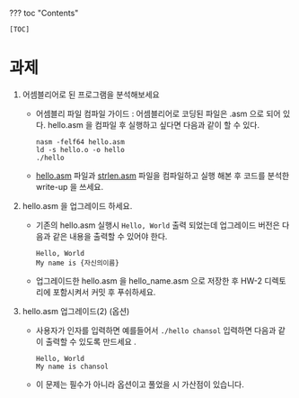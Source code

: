??? toc "Contents"

    [TOC]

# 과제 

1. 어셈블리어로 된 프로그램을 분석해보세요 

    - 어셈블리 파일 컴파일 가이드 : 어셈블리어로 코딩된 파일은 .asm 으로 되어 있다. hello.asm 을 컴파일 후 실행하고 싶다면 다음과 같이 할 수 있다. 
  
		```console
		nasm -felf64 hello.asm
		ld -s hello.o -o hello
		./hello
		```
  
    - [hello.asm](hello.asm) 파일과 [strlen.asm](strlen.asm) 파일을 컴파일하고 실행 해본 후 코드를 분석한 write-up 을 쓰세요.

2. hello.asm 을 업그레이드 하세요.

    - 기존의 hello.asm 실행시 `Hello, World` 출력 되었는데 업그레이드 버전은 다음과 같은 내용을 출력할 수 있어야 한다. 
  
		```console
		Hello, World
		My name is {자신의이름}
		```
	
    - 업그레이드한 hello.asm 을 hello_name.asm 으로 저장한 후 HW-2 디렉토리에 포함시켜서 커밋 후 푸쉬하세요. 

3. hello.asm 업그레이드(2) (옵션)

    - 사용자가 인자를 입력하면 예를들어서 `./hello chansol` 입력하면 다음과 같이 출력할 수 있도록 만드세요 .
  
		```console
		Hello, World
		My name is chansol
		```
		
    - 이 문제는 필수가 아니라 옵션이고 풀었을 시 가산점이 있습니다. 